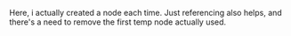 Here, i actually created a node each time.
Just referencing also helps, and there's a need to remove the first temp node actually used.
